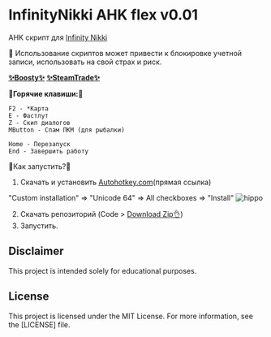 # InfinityNikki AHK flex v0.01

AHK скрипт для [Infinity Nikki](https://infinitynikki.infoldgames.com/en/home)

🙏 Использование скриптов может привести к блокировке учетной записи, использовать на свой страх и риск.

[__✨Boosty✨__](https://boosty.to/kramar1337)
[__✨SteamTrade✨__](https://steamcommunity.com/tradeoffer/new/?partner=176456946&token=QbYR9jmE)

:musical_keyboard:__Горячие клавиши:__:musical_keyboard:
```
F2 - *Карта
E - Фастлут
Z - Скип диалогов
MButton - Спам ПКМ (для рыбалки)

Home - Перезапуск
End - Завершить работу
```

:memo:Как запустить?:memo:

1. Скачать и установить [Autohotkey.com](https://www.autohotkey.com/download/ahk-install.exe)(прямая ссылка)

"Custom installation" => "Unicode 64" => All checkboxes => "Install"
![hippo](https://media.giphy.com/media/LerrohpjasApOHH9G1/giphy.gif)

2. Скачать репозиторий (Code > [Download Zip👌](https://github.com/Kramar1337/InfinityNikki-AHK-flex/archive/main.zip))
3. Запустить.

## Disclaimer 
This project is intended solely for educational purposes. 

## License

This project is licensed under the MIT License. For more information, see the [LICENSE] file.
